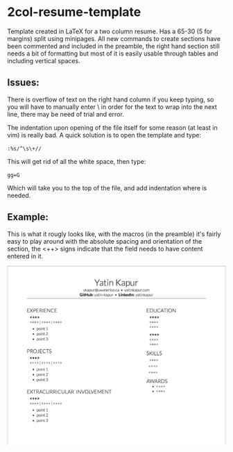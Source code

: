 # 2col-resume-template
 
Template created in LaTeX for a two column resume. Has a 65-30 (5 for margins) split using minipages. All new commands to create sections have been commented and included in the preamble, the right hand section still needs a bit of formatting but most of it is easily usable through tables and including vertical spaces.

## Issues:
There is overflow of text on the right hand column if you keep typing, so you will have to manually enter \\ in order for the text to wrap into the next line, there may be need of trial and error.

The indentation upon opening of the file itself for some reason (at least in vim) is really bad. A quick solution is to open the template and type:

```
:%s/^\s\+//
```
This will get rid of all the white space, then type:

```
gg=G
```

Which will take you to the top of the file, and add indentation where is needed.

## Example:

This is what it rougly looks like, with the macros (in the preamble) it's fairly easy to play around with the absolute spacing and orientation of the section, the <++> signs indicate that the field needs to have content entered in it.

![alt text](https://github.com/Yatin-Kapur/2col-resume-template/blob/master/sample.png "Resume Example")
